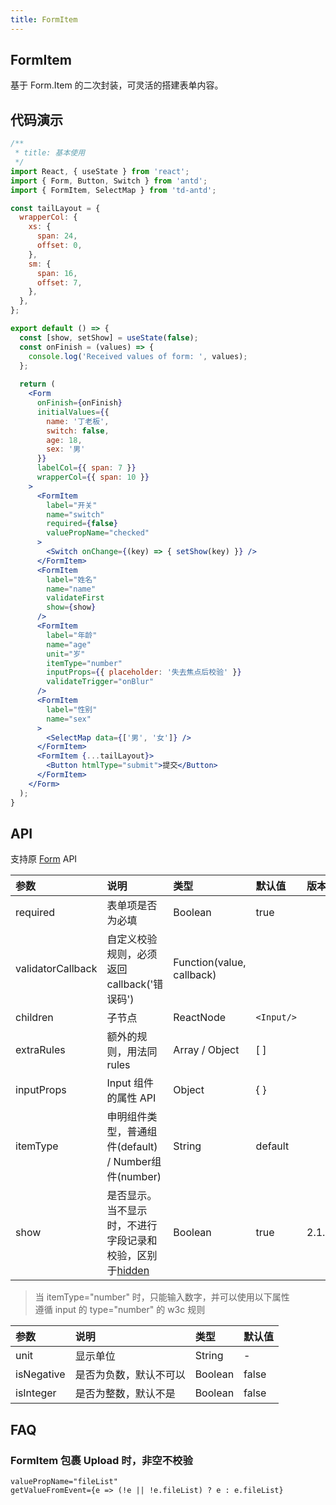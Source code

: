```yaml
---
title: FormItem
---
```


## FormItem

基于 Form.Item 的二次封装，可灵活的搭建表单内容。

## 代码演示

```jsx
/**
 * title: 基本使用
 */
import React, { useState } from 'react';
import { Form, Button, Switch } from 'antd';
import { FormItem, SelectMap } from 'td-antd';

const tailLayout = {
  wrapperCol: {
    xs: {
      span: 24,
      offset: 0,
    },
    sm: {
      span: 16,
      offset: 7,
    },
  },
};

export default () => {
  const [show, setShow] = useState(false);
  const onFinish = (values) => {
    console.log('Received values of form: ', values);
  };
  
  return (
    <Form
      onFinish={onFinish}
      initialValues={{
        name: '丁老板',
        switch: false,
        age: 18,
        sex: '男'
      }}
      labelCol={{ span: 7 }}
      wrapperCol={{ span: 10 }}
    >
      <FormItem
        label="开关"
        name="switch"
        required={false}
        valuePropName="checked"
      >
        <Switch onChange={(key) => { setShow(key) }} />
      </FormItem>
      <FormItem
        label="姓名"
        name="name"
        validateFirst
        show={show}
      />
      <FormItem
        label="年龄"
        name="age"
        unit="岁"
        itemType="number"
        inputProps={{ placeholder: '失去焦点后校验' }}
        validateTrigger="onBlur"
      />
      <FormItem
        label="性别"
        name="sex"
      >
        <SelectMap data={['男', '女']} />
      </FormItem>
      <FormItem {...tailLayout}>
        <Button htmlType="submit">提交</Button>
      </FormItem>
    </Form>
  );
}
```

## API

支持原 [Form](https://ant-design.gitee.io/components/form-cn/) API

|参数|说明|类型|默认值|版本|
|:--|:--|:--|:--|:--|
|required|表单项是否为必填|Boolean|true|
|validatorCallback|自定义校验规则，必须返回callback('错误码')|Function(value, callback)||
|children|子节点| ReactNode |`<Input/>`|
|extraRules|额外的规则，用法同 rules|Array / Object|[ ]|
|inputProps|Input 组件的属性 API|Object|{ }|
|itemType|申明组件类型，普通组件(default) / Number组件(number)|String|default|
|show|是否显示。当不显示时，不进行字段记录和校验，区别于[hidden](https://ant-design.gitee.io/components/form-cn/#Form.Item)|Boolean|true|2.1.2|

> 当 itemType="number" 时，只能输入数字，并可以使用以下属性<br />
> 遵循 input 的 type="number" 的 w3c 规则

|参数|说明|类型|默认值|
|:--|:--|:--|:--|
|unit|显示单位|String|-|
|isNegative|是否为负数，默认不可以| Boolean |false|
|isInteger|是否为整数，默认不是|Boolean |false|

## FAQ

### FormItem 包裹 Upload 时，非空不校验

```
valuePropName="fileList"
getValueFromEvent={e => (!e || !e.fileList) ? e : e.fileList}
```
